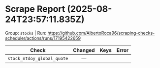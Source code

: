 # Scrape Report (2025-08-24T23:57:11.835Z)

Group: `stocks`  |  Run: https://github.com/AlbertoRoca96/scraping-checks-scheduler/actions/runs/17195422659

| Check | Changed | Keys | Error |
|---|:---:|:--|:--|
| `stock_ntdoy_global_quote` | — |  |  |
